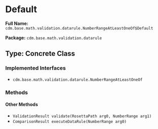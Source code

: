 # Default

**Full Name:** `cdm.base.math.validation.datarule.NumberRangeAtLeastOneOf$Default`

**Package:** `cdm.base.math.validation.datarule`

## Type: Concrete Class

### Implemented Interfaces

- `cdm.base.math.validation.datarule.NumberRangeAtLeastOneOf`

### Methods

#### Other Methods

- `ValidationResult validate(RosettaPath arg0, NumberRange arg1)`
- `ComparisonResult executeDataRule(NumberRange arg0)`

